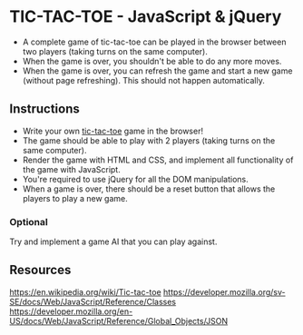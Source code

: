 # TIC-TAC-TOE - JavaScript & jQuery 
* A complete game of tic-tac-toe can be played in the browser between two players (taking turns on the same computer).
* When the game is over, you shouldn't be able to do any more moves.
* When the game is over, you can refresh the game and start a new game (without page refreshing). This should not happen automatically.

## Instructions

* Write your own [tic-tac-toe](https://en.wikipedia.org/wiki/Tic-tac-toe) game in the browser!
* The game should be able to play with 2 players (taking turns on the same computer).
* Render the game with HTML and CSS, and implement all functionality of the game with JavaScript. 
* You're required to use jQuery for all the DOM manipulations.
* When a game is over, there should be a reset button that allows the players to play a new game.

### Optional

Try and implement a game AI that you can play against.

## Resources

https://en.wikipedia.org/wiki/Tic-tac-toe
https://developer.mozilla.org/sv-SE/docs/Web/JavaScript/Reference/Classes
https://developer.mozilla.org/en-US/docs/Web/JavaScript/Reference/Global_Objects/JSON

